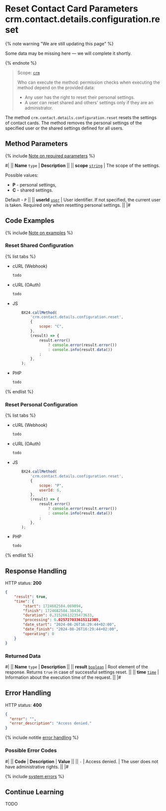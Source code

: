 # Reset Contact Card Parameters crm.contact.details.configuration.reset

{% note warning "We are still updating this page" %}

Some data may be missing here — we will complete it shortly.

{% endnote %}

> Scope: [`crm`](../../../scopes/permissions.md)
>
> Who can execute the method: permission checks when executing the method depend on the provided data:
>   - Any user has the right to reset their personal settings.
>   - A user can reset shared and others' settings only if they are an administrator.

The method `crm.contact.details.configuration.reset` resets the settings of contact cards. The method removes the personal settings of the specified user or the shared settings defined for all users.

## Method Parameters

{% include [Note on required parameters](../../../../_includes/required.md) %}

#|
|| **Name**
`type` | **Description** ||
|| **scope**
[`string`](../../../data-types.md) | The scope of the settings.

Possible values:
- **P** - personal settings,
- **C** - shared settings.

Default - `P`
||
|| **userId**
[`user`](../../../data-types.md) | User identifier. If not specified, the current user is taken. Required only when resetting personal settings. ||
|#

## Code Examples

{% include [Note on examples](../../../../_includes/examples.md) %}

### Reset Shared Configuration

{% list tabs %}

- cURL (Webhook)

    ```bash
    todo
    ```

- cURL (OAuth)

    ```bash
    todo
    ```

- JS

    ```js
        BX24.callMethod(
            'crm.contact.details.configuration.reset',
            {
                scope: "C",
            },
            (result) => {
                result.error()
                    ? console.error(result.error())
                    : console.info(result.data())
                ;
            },
        );
    ```

- PHP

    ```php
    todo
    ```

{% endlist %}

### Reset Personal Configuration

{% list tabs %}

- cURL (Webhook)

    ```bash
    todo
    ```

- cURL (OAuth)

    ```bash
    todo
    ```

- JS

    ```js
        BX24.callMethod(
            'crm.contact.details.configuration.reset',
            {
                scope: "P",
                userId: 6,
            },
            (result) => {
                result.error()
                    ? console.error(result.error())
                    : console.info(result.data())
                ;
            },
        );
    ```

- PHP

    ```php
    todo
    ```

{% endlist %}

## Response Handling

HTTP status: **200**

```json
{
	"result": true,
	"time": {
		"start": 1724682584.069094,
		"finish": 1724682584.38436,
		"duration": 0.31526613235473633,
		"processing": 0.025727033615112305,
		"date_start": "2024-08-26T16:29:44+02:00",
		"date_finish": "2024-08-26T16:29:44+02:00",
		"operating": 0
	}
}
```

### Returned Data

#|
|| **Name**
`type` | **Description** ||
|| **result**
[`boolean`](../../../data-types.md) | Root element of the response. Returns `true` in case of successful settings reset. ||
|| **time**
[`time`](../../../data-types.md#time) | Information about the execution time of the request. ||
|#

## Error Handling

HTTP status: **400**

```json
{
  "error": "",
  "error_description": "Access denied."
}
```

{% include notitle [error handling](../../../../_includes/error-info.md) %}

### Possible Error Codes

#|
|| **Code** | **Description**   | **Value** ||
|| `-`     | Access denied. | The user does not have administrative rights. ||
|#

{% include [system errors](../../../../_includes/system-errors.md) %}

## Continue Learning

TODO